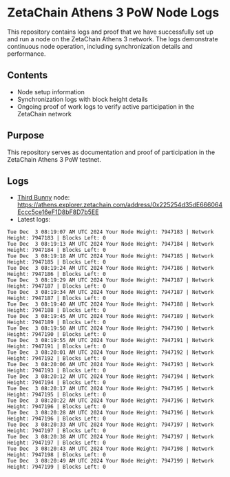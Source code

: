 # ZetaChain Athens 3 PoW Node Logs
This repository contains logs and proof that we have successfully set up and run a node on the ZetaChain Athens 3 network. The logs demonstrate continuous node operation, including synchronization details and performance.

## Contents
- Node setup information
- Synchronization logs with block height details
- Ongoing proof of work logs to verify active participation in the ZetaChain network

## Purpose
This repository serves as documentation and proof of participation in the ZetaChain Athens 3 PoW testnet.

## Logs

- [Third Bunny](https://thirdbunny.xyz/) node: https://athens.explorer.zetachain.com/address/0x225254d35dE666064Eccc5ce16eF1D8bF8D7b5EE
- Latest logs:
```
Tue Dec  3 08:19:07 AM UTC 2024 Your Node Height: 7947183 | Network Height: 7947183 | Blocks Left: 0
Tue Dec  3 08:19:13 AM UTC 2024 Your Node Height: 7947184 | Network Height: 7947184 | Blocks Left: 0
Tue Dec  3 08:19:18 AM UTC 2024 Your Node Height: 7947185 | Network Height: 7947185 | Blocks Left: 0
Tue Dec  3 08:19:24 AM UTC 2024 Your Node Height: 7947186 | Network Height: 7947186 | Blocks Left: 0
Tue Dec  3 08:19:29 AM UTC 2024 Your Node Height: 7947187 | Network Height: 7947187 | Blocks Left: 0
Tue Dec  3 08:19:34 AM UTC 2024 Your Node Height: 7947187 | Network Height: 7947187 | Blocks Left: 0
Tue Dec  3 08:19:40 AM UTC 2024 Your Node Height: 7947188 | Network Height: 7947188 | Blocks Left: 0
Tue Dec  3 08:19:45 AM UTC 2024 Your Node Height: 7947189 | Network Height: 7947189 | Blocks Left: 0
Tue Dec  3 08:19:50 AM UTC 2024 Your Node Height: 7947190 | Network Height: 7947190 | Blocks Left: 0
Tue Dec  3 08:19:55 AM UTC 2024 Your Node Height: 7947191 | Network Height: 7947191 | Blocks Left: 0
Tue Dec  3 08:20:01 AM UTC 2024 Your Node Height: 7947192 | Network Height: 7947192 | Blocks Left: 0
Tue Dec  3 08:20:06 AM UTC 2024 Your Node Height: 7947193 | Network Height: 7947193 | Blocks Left: 0
Tue Dec  3 08:20:12 AM UTC 2024 Your Node Height: 7947194 | Network Height: 7947194 | Blocks Left: 0
Tue Dec  3 08:20:17 AM UTC 2024 Your Node Height: 7947195 | Network Height: 7947195 | Blocks Left: 0
Tue Dec  3 08:20:22 AM UTC 2024 Your Node Height: 7947196 | Network Height: 7947196 | Blocks Left: 0
Tue Dec  3 08:20:28 AM UTC 2024 Your Node Height: 7947196 | Network Height: 7947196 | Blocks Left: 0
Tue Dec  3 08:20:33 AM UTC 2024 Your Node Height: 7947197 | Network Height: 7947197 | Blocks Left: 0
Tue Dec  3 08:20:38 AM UTC 2024 Your Node Height: 7947197 | Network Height: 7947197 | Blocks Left: 0
Tue Dec  3 08:20:43 AM UTC 2024 Your Node Height: 7947198 | Network Height: 7947198 | Blocks Left: 0
Tue Dec  3 08:20:49 AM UTC 2024 Your Node Height: 7947199 | Network Height: 7947199 | Blocks Left: 0
```
